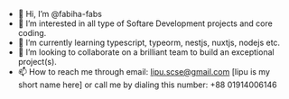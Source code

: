 - 👋 Hi, I’m @fabiha-fabs 
- 👀 I’m interested in all type of Softare Development projects and core coding.
- 🌱 I’m currently learning typescript, typeorm, nestjs, nuxtjs, nodejs etc.
- 💞️ I’m looking to collaborate on a brilliant team to build an exceptional project(s).
- 📫 How to reach me through email: lipu.scse@gmail.com [lipu is my short name here] or
       call me by dialing this number: +88 01914006146

<!---
fabiha-fabs/fabiha-fabs is a ✨ special ✨ repository because its `README.md` (this file) appears on your GitHub profile.
You can click the Preview link to take a look at your changes.
--->
